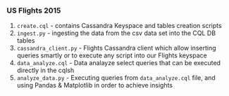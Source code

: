 ### US Flights 2015

1. `create.cql` - contains Cassandra Keyspace and tables creation scripts
2. `ingest.py` - ingesting the data from the csv data set into the CQL DB tables
3. `cassandra_client.py` - Flights Cassandra client which allow inserting queries smartly or to execute any script into our Flights keyspace
4. `data_analyze.cql` - Data analayze select queries that can be executed directly in the cqlsh
5. `analyze_data.py` - Executing queries from `data_analyze.cql` file, and using Pandas & Matplotlib in order to achieve insights
